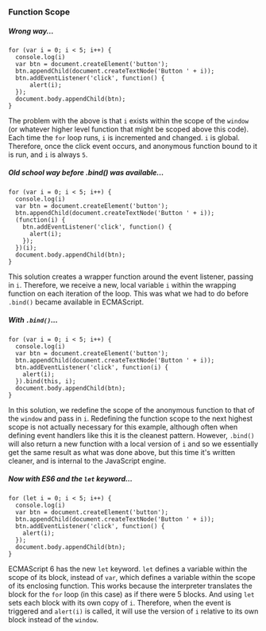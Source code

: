### Function Scope
##### Wrong way...
    for (var i = 0; i < 5; i++) {
      console.log(i)
      var btn = document.createElement('button');
      btn.appendChild(document.createTextNode('Button ' + i));
      btn.addEventListener('click', function() {
          alert(i);
      });
      document.body.appendChild(btn);
    }

The problem with the above is that `i` exists within the scope of the `window` (or whatever higher level function that might be scoped above this code). Each time the `for` loop runs, `i` is incremented and changed. `i` is global. Therefore, once the click event occurs, and anonymous function bound to it is run, and `i` is always `5`.  

##### Old school way before .bind() was available...
    for (var i = 0; i < 5; i++) {
      console.log(i)
      var btn = document.createElement('button');
      btn.appendChild(document.createTextNode('Button ' + i));
      (function(i) {
        btn.addEventListener('click', function() {
          alert(i);
        });
      })(i);
      document.body.appendChild(btn);
    }

This solution creates a wrapper function around the event listener, passing in `i`. Therefore, we receive a new, local variable `i` within the wrapping function on each iteration of the loop. This was what we had to do before `.bind()` became available in ECMAScript.

##### With `.bind()`...
    for (var i = 0; i < 5; i++) {
      console.log(i)
      var btn = document.createElement('button');
      btn.appendChild(document.createTextNode('Button ' + i));
      btn.addEventListener('click', function(i) {
        alert(i);
      }).bind(this, i);
      document.body.appendChild(btn);
    }

In this solution, we redefine the scope of the anonymous function to that of the `window` and pass in `i`. Redefining the function scope to the next highest scope is not actually necessary for this example, although often when defining event handlers like this it is the cleanest pattern. However, `.bind()` will also return a new function with a local version of `i` and so we essentially get the same result as what was done above, but this time it's written cleaner, and is internal to the JavaScript engine.

##### Now with ES6 and the `let` keyword...
    for (let i = 0; i < 5; i++) {
      console.log(i)
      var btn = document.createElement('button');
      btn.appendChild(document.createTextNode('Button ' + i));
      btn.addEventListener('click', function() {
        alert(i);
      });
      document.body.appendChild(btn);
    }

ECMAScript 6 has the new `let` keyword. `let` defines a variable within the scope of its block, instead of `var`, which defines a variable within the scope of its enclosing function.  This works because the interpreter translates the block for the `for` loop (in this case) as if there were 5 blocks. And using `let` sets each block with its own copy of `i`. Therefore, when the event is triggered and `alert(i)` is called, it will use the version of `i` relative to its own block instead of the `window`.
